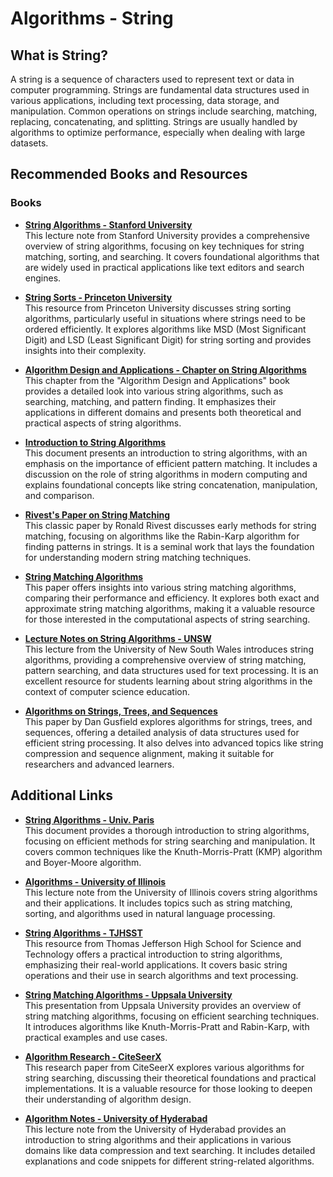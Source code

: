 # **Algorithms - String**

## What is String?

A string is a sequence of characters used to represent text or data in computer programming. Strings are fundamental data structures used in various applications, including text processing, data storage, and manipulation. Common operations on strings include searching, matching, replacing, concatenating, and splitting. Strings are usually handled by algorithms to optimize performance, especially when dealing with large datasets.

## Recommended Books and Resources

### Books

- **[String Algorithms - Stanford University](https://web.stanford.edu/class/cs97si/10-string-algorithms.pdf)**  
  This lecture note from Stanford University provides a comprehensive overview of string algorithms, focusing on key techniques for string matching, sorting, and searching. It covers foundational algorithms that are widely used in practical applications like text editors and search engines.

- **[String Sorts - Princeton University](https://algs4.cs.princeton.edu/lectures/keynote/51StringSorts-2x2.pdf)**  
  This resource from Princeton University discusses string sorting algorithms, particularly useful in situations where strings need to be ordered efficiently. It explores algorithms like MSD (Most Significant Digit) and LSD (Least Significant Digit) for string sorting and provides insights into their complexity.

- **[Algorithm Design and Applications - Chapter on String Algorithms](<https://nscpolteksby.ac.id/ebook/files/Ebook/Computer%20Engineering/Algorithm%20Design%20and%20Applications%20A4%20(2015)/24.%20Chapter%2023%20-%20String%20Algorithms.pdf>)**  
  This chapter from the "Algorithm Design and Applications" book provides a detailed look into various string algorithms, such as searching, matching, and pattern finding. It emphasizes their applications in different domains and presents both theoretical and practical aspects of string algorithms.

- **[Introduction to String Algorithms](http://www-igm.univ-mlv.fr/~mac/CHL/chl-1-58.pdf)**  
  This document presents an introduction to string algorithms, with an emphasis on the importance of efficient pattern matching. It includes a discussion on the role of string algorithms in modern computing and explains foundational concepts like string concatenation, manipulation, and comparison.

- **[Rivest's Paper on String Matching](https://people.csail.mit.edu/rivest/pubs/Riv77c.pdf)**  
  This classic paper by Ronald Rivest discusses early methods for string matching, focusing on algorithms like the Rabin-Karp algorithm for finding patterns in strings. It is a seminal work that lays the foundation for understanding modern string matching techniques.

- **[String Matching Algorithms](https://www.iosrjournals.org/iosr-jce/papers/Conf.17025-2017/Volume-1/7.%2032-35.pdf)**  
  This paper offers insights into various string matching algorithms, comparing their performance and efficiency. It explores both exact and approximate string matching algorithms, making it a valuable resource for those interested in the computational aspects of string searching.

- **[Lecture Notes on String Algorithms - UNSW](https://cgi.cse.unsw.edu.au/~cs4128/18s1/lectures/11-strings.pdf)**  
  This lecture from the University of New South Wales introduces string algorithms, providing a comprehensive overview of string matching, pattern searching, and data structures used for text processing. It is an excellent resource for students learning about string algorithms in the context of computer science education.

- **[Algorithms on Strings, Trees, and Sequences](https://github.com/winstondu/Algorithm_Papers/blob/master/Algorithms%20on%20Strings%2C%20Trees%2C%20and%20Sequences%20%5BGusfield%201997-05-28%5D.pdf)**  
  This paper by Dan Gusfield explores algorithms for strings, trees, and sequences, offering a detailed analysis of data structures used for efficient string processing. It also delves into advanced topics like string compression and sequence alignment, making it suitable for researchers and advanced learners.

## Additional Links

- **[String Algorithms - Univ. Paris](https://www-igm.univ-mlv.fr/~lecroq/string/string.pdf)**  
  This document provides a thorough introduction to string algorithms, focusing on efficient methods for string searching and manipulation. It covers common techniques like the Knuth-Morris-Pratt (KMP) algorithm and Boyer-Moore algorithm.

- **[Algorithms - University of Illinois](https://jeffe.cs.illinois.edu/teaching/algorithms/notes/07-strings.pdf)**  
  This lecture note from the University of Illinois covers string algorithms and their applications. It includes topics such as string matching, sorting, and algorithms used in natural language processing.

- **[String Algorithms - TJHSST](https://activities.tjhsst.edu/sct/lectures/1920/2020_4_30_String_Algorithms.pdf)**  
  This resource from Thomas Jefferson High School for Science and Technology offers a practical introduction to string algorithms, emphasizing their real-world applications. It covers basic string operations and their use in search algorithms and text processing.

- **[String Matching Algorithms - Uppsala University](https://user.it.uu.se/~justin/Assets/Teaching/AD2/Slides/32-StringMatching-A.pdf)**  
  This presentation from Uppsala University provides an overview of string matching algorithms, focusing on efficient searching techniques. It introduces algorithms like Knuth-Morris-Pratt and Rabin-Karp, with practical examples and use cases.

- **[Algorithm Research - CiteSeerX](https://citeseerx.ist.psu.edu/document?repid=rep1&type=pdf&doi=b449e563a82f1fdd77d934a490f4ee874cea788b)**  
  This research paper from CiteSeerX explores various algorithms for string searching, discussing their theoretical foundations and practical implementations. It is a valuable resource for those looking to deepen their understanding of algorithm design.

- **[Algorithm Notes - University of Hyderabad](https://scis.uohyd.ac.in/~wankarcs/index_files/pdf/Algo-2015-10.pdf)**  
  This lecture note from the University of Hyderabad provides an introduction to string algorithms and their applications in various domains like data compression and text searching. It includes detailed explanations and code snippets for different string-related algorithms.
